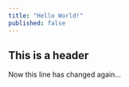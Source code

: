 ```yaml
---
title: "Hello World!"
published: false
---
```


## This is a header

Now this line has changed again...
